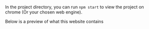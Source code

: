 In the project directory, you can run `npm start` to view the project on chrome (Or your chosen web engine).

Below is a preview of what this website contains

